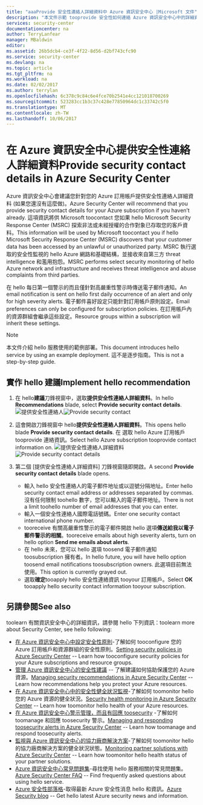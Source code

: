 ```yaml
---
title: "aaaProvide 安全性連絡人詳細資料中 Azure 資訊安全中心 |Microsoft 文件"
description: "本文件示範 tooprovide 安全性如何連絡 Azure 資訊安全中心中的詳細資料。"
services: security-center
documentationcenter: na
author: TerryLanfear
manager: MBaldwin
editor: 
ms.assetid: 26b5dcb4-ce3f-4f22-8d56-d2bf743cfc90
ms.service: security-center
ms.devlang: na
ms.topic: article
ms.tgt_pltfrm: na
ms.workload: na
ms.date: 02/02/2017
ms.author: terrylan
ms.openlocfilehash: 6c378c9c84c6e4fce70b2541e4cc121018700269
ms.sourcegitcommit: 523283cc1b3c37c428e77850964dc1c33742c5f0
ms.translationtype: MT
ms.contentlocale: zh-TW
ms.lasthandoff: 10/06/2017
---
```

# <a name="provide-security-contact-details-in-azure-security-center"></a><span data-ttu-id="e5d66-103">在 Azure 資訊安全中心提供安全性連絡人詳細資料</span><span class="sxs-lookup"><span data-stu-id="e5d66-103">Provide security contact details in Azure Security Center</span></span>
<span data-ttu-id="e5d66-104">Azure 資訊安全中心會建議您針對您的 Azure 訂用帳戶提供安全性連絡人詳細資料 (如果您還沒有這麼做)。</span><span class="sxs-lookup"><span data-stu-id="e5d66-104">Azure Security Center will recommend that you provide security contact details for your Azure subscription if you haven’t already.</span></span> <span data-ttu-id="e5d66-105">這項資訊將供 Microsoft toocontact 您如果 hello Microsoft Security Response Center (MSRC) 探索非法或未經授權的合作對象已存取您的客戶資料。</span><span class="sxs-lookup"><span data-stu-id="e5d66-105">This information will be used by Microsoft toocontact you if hello Microsoft Security Response Center (MSRC) discovers that your customer data has been accessed by an unlawful or unauthorized party.</span></span> <span data-ttu-id="e5d66-106">MSRC 執行選取的安全性監視的 hello Azure 網路和基礎結構，並接收來自第三方 threat intelligence 和濫用抱怨。</span><span class="sxs-lookup"><span data-stu-id="e5d66-106">MSRC performs select security monitoring of hello Azure network and infrastructure and receives threat intelligence and abuse complaints from third parties.</span></span>

<span data-ttu-id="e5d66-107">在 hello 每日第一個警示的而且僅針對高嚴重性警示時傳送電子郵件通知。</span><span class="sxs-lookup"><span data-stu-id="e5d66-107">An email notification is sent on hello first daily occurrence of an alert and only for high severity alerts.</span></span> <span data-ttu-id="e5d66-108">電子郵件喜好設定只能針對訂用帳戶原則設定。</span><span class="sxs-lookup"><span data-stu-id="e5d66-108">Email preferences can only be configured for subscription policies.</span></span> <span data-ttu-id="e5d66-109">在訂用帳戶內的資源群組會繼承這些設定。</span><span class="sxs-lookup"><span data-stu-id="e5d66-109">Resource groups within a subscription will inherit these settings.</span></span>

> [!NOTE]
> <span data-ttu-id="e5d66-110">本文件介紹 hello 服務使用的範例部署。</span><span class="sxs-lookup"><span data-stu-id="e5d66-110">This document introduces hello service by using an example deployment.</span></span>  <span data-ttu-id="e5d66-111">這不是逐步指南。</span><span class="sxs-lookup"><span data-stu-id="e5d66-111">This is not a step-by-step guide.</span></span>
>
>

## <a name="implement-hello-recommendation"></a><span data-ttu-id="e5d66-112">實作 hello 建議</span><span class="sxs-lookup"><span data-stu-id="e5d66-112">Implement hello recommendation</span></span>
1. <span data-ttu-id="e5d66-113">在 hello**建議**刀鋒視窗中，選取**提供安全性連絡人詳細資料**。</span><span class="sxs-lookup"><span data-stu-id="e5d66-113">In hello **Recommendations** blade, select **Provide security contact details**.</span></span>
   <span data-ttu-id="e5d66-114">![提供安全性連絡人][1]</span><span class="sxs-lookup"><span data-stu-id="e5d66-114">![Provide security contact][1]</span></span>
2. <span data-ttu-id="e5d66-115">這會開啟刀鋒視窗中 hello**提供安全性連絡人詳細資料**。</span><span class="sxs-lookup"><span data-stu-id="e5d66-115">This opens hello blade **Provide security contact details**.</span></span> <span data-ttu-id="e5d66-116">在 選取 hello Azure 訂用帳戶 tooprovide 連絡資訊。</span><span class="sxs-lookup"><span data-stu-id="e5d66-116">Select hello Azure subscription tooprovide contact information on.</span></span>
   <span data-ttu-id="e5d66-117">![提供安全性連絡人詳細資料][2]</span><span class="sxs-lookup"><span data-stu-id="e5d66-117">![Provide security contact details][2]</span></span>
3. <span data-ttu-id="e5d66-118">第二個 [提供安全性連絡人詳細資料]  刀鋒視窗隨即開啟。</span><span class="sxs-lookup"><span data-stu-id="e5d66-118">A second **Provide security contact details** blade opens.</span></span>

   * <span data-ttu-id="e5d66-119">輸入 hello 安全性連絡人的電子郵件地址或以逗號分隔地址。</span><span class="sxs-lookup"><span data-stu-id="e5d66-119">Enter hello security contact email address or addresses separated by commas.</span></span> <span data-ttu-id="e5d66-120">沒有任何限制 toohello 數字，您可以輸入的電子郵件地址。</span><span class="sxs-lookup"><span data-stu-id="e5d66-120">There is not a limit toohello number of email addresses that you can enter.</span></span>
   * <span data-ttu-id="e5d66-121">輸入一個安全性連絡人國際電話號碼。</span><span class="sxs-lookup"><span data-stu-id="e5d66-121">Enter one security contact international phone number.</span></span>
   * <span data-ttu-id="e5d66-122">tooreceive 有關高嚴重性警示的電子郵件開啟 hello 選項**傳送給我以電子郵件警示的相關**。</span><span class="sxs-lookup"><span data-stu-id="e5d66-122">tooreceive emails about high severity alerts, turn on hello option **Send me emails about alerts**.</span></span>
   * <span data-ttu-id="e5d66-123">在 hello 未來，您可以 hello 選項 toosend 電子郵件通知 toosubscription 擁有者。</span><span class="sxs-lookup"><span data-stu-id="e5d66-123">In hello future, you will have hello option toosend email notifications toosubscription owners.</span></span> <span data-ttu-id="e5d66-124">此選項目前無法使用。</span><span class="sxs-lookup"><span data-stu-id="e5d66-124">This option is currently grayed out.</span></span>
   * <span data-ttu-id="e5d66-125">選取**確定**tooapply hello 安全性連絡資訊 tooyour 訂用帳戶。</span><span class="sxs-lookup"><span data-stu-id="e5d66-125">Select **OK** tooapply hello security contact information tooyour subscription.</span></span>

## <a name="see-also"></a><span data-ttu-id="e5d66-126">另請參閱</span><span class="sxs-lookup"><span data-stu-id="e5d66-126">See also</span></span>
<span data-ttu-id="e5d66-127">toolearn 有關資訊安全中心的詳細資訊，請參閱 hello 下列資訊：</span><span class="sxs-lookup"><span data-stu-id="e5d66-127">toolearn more about Security Center, see hello following:</span></span>

* <span data-ttu-id="e5d66-128">[在 Azure 資訊安全中心中設定安全性原則](security-center-policies.md)-了解如何 tooconfigure 您的 Azure 訂用帳戶和資源群組的安全性原則。</span><span class="sxs-lookup"><span data-stu-id="e5d66-128">[Setting security policies in Azure Security Center](security-center-policies.md) -- Learn how tooconfigure security policies for your Azure subscriptions and resource groups.</span></span>
* <span data-ttu-id="e5d66-129">[管理 Azure 資訊安全中心的安全性建議](security-center-recommendations.md) -- 了解建議如何協助保護您的 Azure 資源。</span><span class="sxs-lookup"><span data-stu-id="e5d66-129">[Managing security recommendations in Azure Security Center](security-center-recommendations.md) -- Learn how recommendations help you protect your Azure resources.</span></span>
* <span data-ttu-id="e5d66-130">[在 Azure 資訊安全中心中的安全性健全狀況監視](security-center-monitoring.md)-了解如何 toomonitor hello 您的 Azure 資源的健全狀況。</span><span class="sxs-lookup"><span data-stu-id="e5d66-130">[Security health monitoring in Azure Security Center](security-center-monitoring.md) -- Learn how toomonitor hello health of your Azure resources.</span></span>
* <span data-ttu-id="e5d66-131">[在 Azure 資訊安全中心警示管理，而且有回應 toosecurity](security-center-managing-and-responding-alerts.md) -了解如何 toomanage 和回應 toosecurity 警示。</span><span class="sxs-lookup"><span data-stu-id="e5d66-131">[Managing and responding toosecurity alerts in Azure Security Center](security-center-managing-and-responding-alerts.md) -- Learn how toomanage and respond toosecurity alerts.</span></span>
* <span data-ttu-id="e5d66-132">[監視與 Azure 資訊安全中心的協力廠商解決方案](security-center-partner-solutions.md)-了解如何 toomonitor hello 的協力廠商解決方案的健全狀況狀態。</span><span class="sxs-lookup"><span data-stu-id="e5d66-132">[Monitoring partner solutions with Azure Security Center](security-center-partner-solutions.md) -- Learn how toomonitor hello health status of your partner solutions.</span></span>
* <span data-ttu-id="e5d66-133">[Azure 資訊安全中心常見問題集](security-center-faq.md)-尋找使用 hello 服務相關的常見問題集。</span><span class="sxs-lookup"><span data-stu-id="e5d66-133">[Azure Security Center FAQ](security-center-faq.md) -- Find frequently asked questions about using hello service.</span></span>
* <span data-ttu-id="e5d66-134">[Azure 安全性部落格](http://blogs.msdn.com/b/azuresecurity/)-取得最新 Azure 安全性消息 hello 和資訊。</span><span class="sxs-lookup"><span data-stu-id="e5d66-134">[Azure Security blog](http://blogs.msdn.com/b/azuresecurity/) -- Get hello latest Azure security news and information.</span></span>

<!--Image references-->
[1]: ./media/security-center-provide-security-contacts/provide-contacts.png
[2]:./media/security-center-provide-security-contacts/provide-contact-details.png
